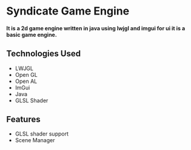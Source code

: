 # Syndicate Game Engine
#### It is a 2d game engine written in java using lwjgl and imgui for ui it is a basic game engine.

## Technologies Used

- LWJGL
- Open GL
- Open AL
- ImGui
- Java
- GLSL Shader

## Features
- GLSL shader support
- Scene Manager
